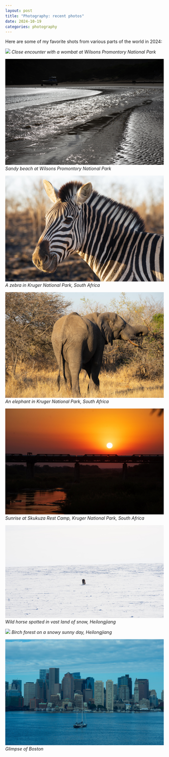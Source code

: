 ```yaml
---
layout: post
title: "Photography: recent photos"
date: 2024-10-19
categories: photography
---
```


Here are some of my favorite shots from various parts of the world in 2024:

![](/assets/images/travel/DSC03615.jpg)
*Close encounter with a wombat at Wilsons Promontory National Park*

![](/assets/images/travel/DSC03570.jpg)
*Sandy beach at Wilsons Promontory National Park*

![](/assets/images/travel/DSC03773.jpg)
*A zebra in Kruger National Park, South Africa*

![](/assets/images/travel/DSC03853.jpg)
*An elephant in Kruger National Park, South Africa*


![](/assets/images/travel/DSC04052.jpg)
*Sunrise at Skukuza Rest Camp, Kruger National Park, South Africa*


![](/assets/images/travel/DSC02878.jpg)
*Wild horse spotted in vast land of snow, Heilongjiang*


![](/assets/images/travel/DSC02987.jpg)
*Birch forest on a snowy sunny day, Heilongjiang*


![](/assets/images/travel/DSC03669.jpg)
*Glimpse of Boston*
